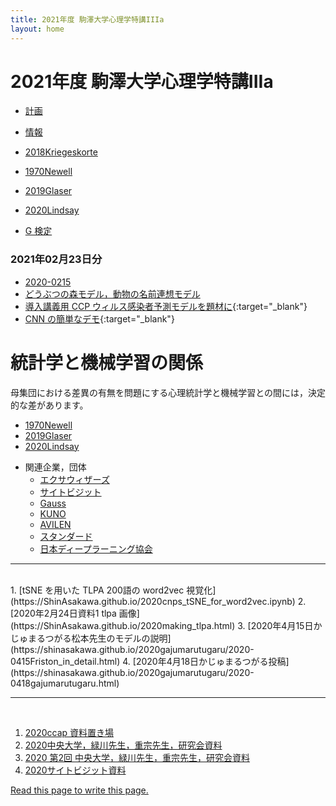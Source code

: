 ```yaml
---
title: 2021年度 駒澤大学心理学特講IIIa
layout: home
---
```


# 2021年度 駒澤大学心理学特講IIIa


- [計画](2021plan)
- [情報](2021info)

- [2018Kriegeskorte](2018Kriegeskorte)
- [1970Newell](1970Newell)
- [2019Glaser](2019Glaser)
- [2020Lindsay](2020Lindsay)
- [G 検定](https://www.seshop.com/product/detail/23864?utm_source=seid_it_spot_20210412&utm_medium=email&utm_campaign=coupon)

### 2021年02月23日分
- [2020-0215](2020-0215abstract)
- [どうぶつの森モデル，動物の名前連想モデル](https://colab.research.google.com/github/ShinAsakawa/ShinAsakawa.github.io/blob/master/notebooks/2021_0223word_associtaion.ipynb)
- [導入講義用 CCP ウィルス感染者予測モデルを題材に](https://colab.research.google.com/github/ShinAsakawa/ShinAsakawa.github.io/blob/master/notebooks/2021Kermack_McKendrick_model.ipynb){:target="_blank"}
- [CNN の簡単なデモ](https://colab.research.google.com/github/ShinAsakawa/ShinAsakawa.github.io/blob/master/notebooks/2021Keras_CNN_demo_with_wordnet_ja.ipynb){:target="_blank"}

# 統計学と機械学習の関係

母集団における差異の有無を問題にする心理統計学と機械学習との間には，決定的な差があります。

- [1970Newell](1970Newell)
- [2019Glaser](2019Glaser)
- [2020Lindsay](2020Lindsay)


* 関連企業，団体
	* [エクサウィザーズ](https://exawizards.com/)
	* [サイトビジット](https://sight-visit.com/)
	* [Gauss](https://gauss-ai.jp/)
	* [KUNO](https://kuno-corp.com/company)
	* [AVILEN](https://avilen.co.jp/)
	* [スタンダード](https://standard-dx.com/)
	* [日本ディープラーニング協会](https://www.jdla.org/)



---
<br/>
1. [tSNE を用いた TLPA 200語の word2vec 視覚化](https://ShinAsakawa.github.io/2020cnps_tSNE_for_word2vec.ipynb)
2. [2020年2月24日資料1 tlpa 画像](https://ShinAsakawa.github.io/2020making_tlpa.html)
3. [2020年4月15日かじゅまるつがる松本先生のモデルの説明](https://shinasakawa.github.io/2020gajumarutugaru/2020-0415Friston_in_detail.html)
4. [2020年4月18日かじゅまるつがる投稿](https://shinasakawa.github.io/2020gajumarutugaru/2020-0418gajumarutugaru.html)
   
---
<br/>

1. [2020ccap 資料置き場](2020ccap)
2. [2020中央大学，緑川先生，重宗先生，研究会資料](2020chuo)
3. [2020 第2回 中央大学，緑川先生，重宗先生，研究会資料](2020chuo2)
4. [2020サイトビジット資料](2020sightvisit)

 <a href="https://guides.github.com/features/pages/">Read this page to write this page.</a>
